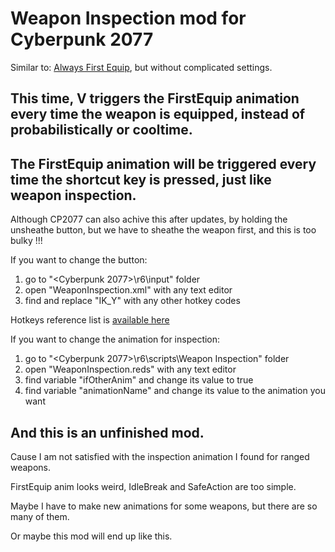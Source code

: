 # Weapon Inspection mod for Cyberpunk 2077

Similar to: [Always First Equip](https://www.nexusmods.com/cyberpunk2077/mods/2557), but without complicated settings.

## This time, V triggers the FirstEquip animation every time the weapon is equipped, instead of probabilistically or cooltime.

## The FirstEquip animation will be triggered every time the shortcut key is pressed, just like weapon inspection.

Although CP2077 can also achive this after updates, by holding the unsheathe button, but we have to sheathe the weapon first, and this is too bulky !!!

If you want to change the button: 
1. go to "<Cyberpunk 2077>\r6\input" folder
2. open "WeaponInspection.xml" with any text editor
3. find and replace "IK_Y" with any other hotkey codes

Hotkeys reference list is [available here](https://nativedb.red4ext.com/EInputKey)

If you want to change the animation for inspection:
1. go to "<Cyberpunk 2077>\r6\scripts\Weapon Inspection" folder
2. open "WeaponInspection.reds" with any text editor
3. find variable "ifOtherAnim" and change its value to true
4. find variable "animationName" and change its value to the animation you want

## And this is an unfinished mod.
Cause I am not satisfied with the inspection animation I found for ranged weapons.

FirstEquip anim looks weird, IdleBreak and SafeAction are too simple.

Maybe I have to make new animations for some weapons, but there are so many of them. 

Or maybe this mod will end up like this.